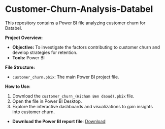 # Customer-Churn-Analysis-Databel

This repository contains a Power BI file analyzing customer churn for Databel. 

**Project Overview:**

* **Objective:** To investigate the factors contributing to customer churn and develop strategies for retention.
* **Tools:** Power BI

**File Structure:**

* `customer_churn.pbix`: The main Power BI project file.

**How to Use:**

1. Download the `customer_churn_(Hicham Ben daoud).pbix` file.
2. Open the file in Power BI Desktop.
3. Explore the interactive dashboards and visualizations to gain insights into customer churn.

- **Download the Power BI report file**: [Download](https://github.com/hichambendaoud/Customer-Churn-Analysis-Databel/main/customer_churn.pbix)

